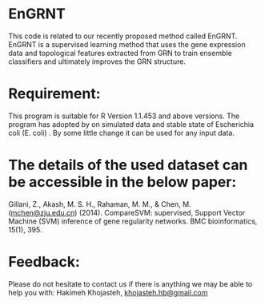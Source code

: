 # EnGRNT
This code is related to our recently proposed method called EnGRNT. EnGRNT is a supervised learning method that uses the gene expression data and topological features extracted from GRN to train ensemble classifiers and ultimately improves the GRN structure. 

# Requirement:

This program is suitable for R Version 1.1.453 and above versions. The program has adopted by on simulated data and stable state of Escherichia coli (E. coli) . By some little change it can be used for any input data.

# The details of the used dataset can be accessible in the below paper:
Gillani, Z., Akash, M. S. H., Rahaman, M. M., & Chen, M. (mchen@zju.edu.cn) (2014). CompareSVM: supervised, Support Vector Machine (SVM) inference of gene regularity networks. BMC bioinformatics, 15(1), 395.

# Feedback:

Please do not hesitate to contact us if there is anything we may be able to help you with: Hakimeh Khojasteh, khojasteh.hb@gmail.com
